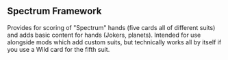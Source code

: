 ## Spectrum Framework
Provides for scoring of "Spectrum" hands (five cards all of different suits) and adds basic content for hands (Jokers, planets). Intended for use alongside mods which add custom suits, but technically works all by itself if you use a Wild card for the fifth suit.